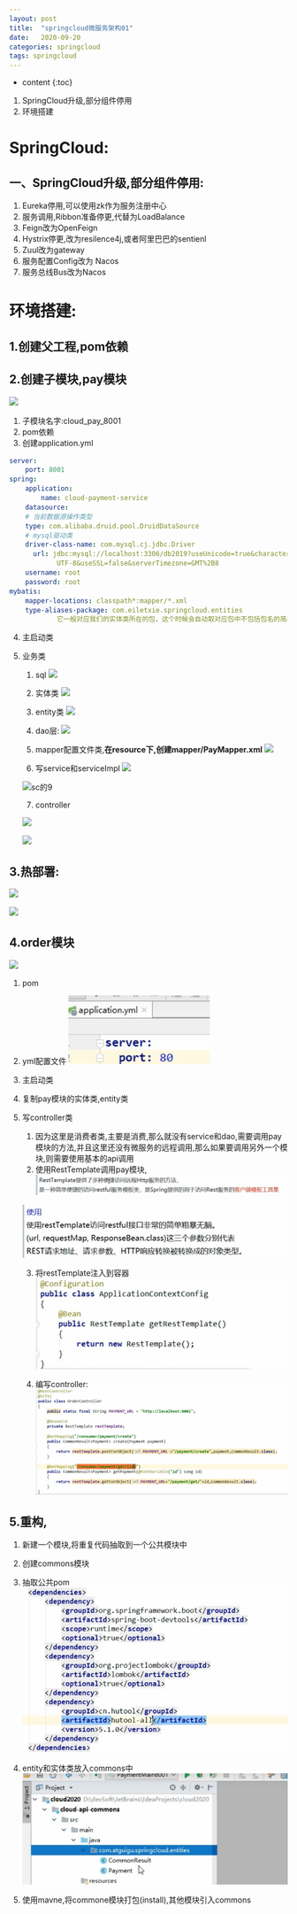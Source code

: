 ```yaml
---
layout: post
title:  "springcloud微服务架构01"
date:   2020-09-20
categories: springcloud
tags: springcloud
---
```


* content
{:toc}

1. SpringCloud升级,部分组件停用
2. 环境搭建




# SpringCloud:

## 一、SpringCloud升级,部分组件停用:

1. Eureka停用,可以使用zk作为服务注册中心
2. 服务调用,Ribbon准备停更,代替为LoadBalance
3. Feign改为OpenFeign
4. Hystrix停更,改为resilence4j,或者阿里巴巴的sentienl
5. Zuul改为gateway
6. 服务配置Config改为  Nacos
7. 服务总线Bus改为Nacos

# 环境搭建:

## 1.创建父工程,pom依赖

## 2.创建子模块,pay模块
![](/assets/springcloud/sc的3.jpg)
1. 子模块名字:cloud_pay_8001
2. pom依赖
3. 创建application.yml

```yml
server:
    port: 8001   
spring:
    application:
        name: cloud-payment-service
    datasource:
    # 当前数据源操作类型
    type: com.alibaba.druid.pool.DruidDataSource
    # mysql驱动类
    driver-class-name: com.mysql.cj.jdbc.Driver
      url: jdbc:mysql://localhost:3306/db2019?useUnicode=true&characterEncoding=
            UTF-8&useSSL=false&serverTimezone=GMT%2B8                               
    username: root
    password: root
mybatis:            
    mapper-locations: classpath*:mapper/*.xml
    type-aliases-package: com.eiletxie.springcloud.entities
            它一般对应我们的实体类所在的包，这个时候会自动取对应包中不包括包名的简单类名作为包括包名的别名。多个package之间可以用逗号或者分号等来进行分隔（value的值一定要是包的全）
```

4. 主启动类    
5. 业务类
    1. sql
    ![](/assets/springcloud/sc的4.jpg)

    2. 实体类
    ![](/assets/springcloud/sc的5.jpg)

    3. entity类
    ![](/assets/springcloud/sc的6.jpg)

    4. dao层:
    ![](/assets/springcloud/sc的7.jpg)

    5. mapper配置文件类,**在resource下,创建mapper/PayMapper.xml**
    ![](/assets/springcloud/sc的8.jpg)

    6. 写service和serviceImpl
    ![](/assets/springcloud/sc的9.jpg)

    ![sc的9](/assets/springcloud/sc的10.jpg)

    7. controller

    ![](/assets/springcloud/sc的11.jpg)

    ![](/assets/springcloud/sc的12.jpg)


## 3.热部署:

![](/assets/springcloud/sc的13.jpg)

![](/assets/springcloud/sc的14.jpg)

## 4.order模块

![](/assets/springcloud/sc的3.jpg)
1. pom       
2. yml配置文件
![](/assets/springcloud/order模块1.jpg)
3. 主启动类
4. 复制pay模块的实体类,entity类
5. 写controller类
    1. 因为这里是消费者类,主要是消费,那么就没有service和dao,需要调用pay模块的方法,并且这里还没有微服务的远程调用,那么如果要调用另外一个模块,则需要使用基本的api调用
    2. 使用RestTemplate调用pay模块,
    ​![](/assets/springcloud/order模块2.jpg)

    ![](/assets/springcloud/order模块3.jpg)

    3. 将restTemplate注入到容器
    ![](/assets/springcloud/order模块4.jpg)

    4. 编写controller:
    ![](/assets/springcloud/order模块5.jpg)

## 5.重构,
1. 新建一个模块,将重复代码抽取到一个公共模块中
2. 创建commons模块
3. 抽取公共pom
![](/assets/springcloud/commons模块.jpg)

4. entity和实体类放入commons中
![](/assets/springcloud/commons模块2.jpg)

5. 使用mavne,将commone模块打包(install),其他模块引入commons